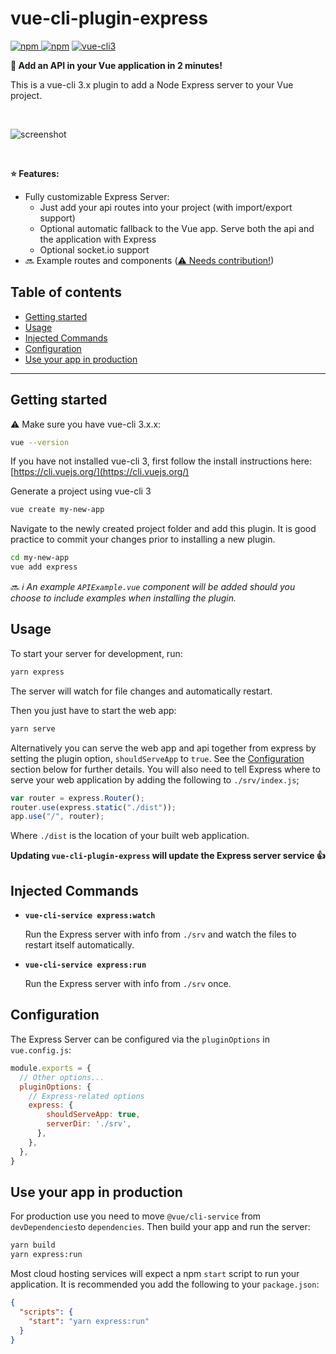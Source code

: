 # vue-cli-plugin-express

[![npm](https://img.shields.io/npm/v/vue-cli-plugin-express.svg) ![npm](https://img.shields.io/npm/dt/vue-cli-plugin-express.svg)](https://www.npmjs.com/package/vue-cli-plugin-express)
[![vue-cli3](https://img.shields.io/badge/vue--cli-3.x-brightgreen.svg)](https://github.com/vuejs/vue-cli)

**:rocket: Add an API in your Vue application in 2 minutes!**

This is a vue-cli 3.x plugin to add a Node Express server to your Vue project.

<br>

![screenshot](./screenshot.png)

<br>

**:star: Features:**

- Fully customizable Express Server:
  - Just add your api routes into your project (with import/export support)
  - Optional automatic fallback to the Vue app. Serve both the api and the application with Express
  - Optional socket.io support
- 🔜 Example routes and components ([⚠️ Needs contribution!](https://github.com/mathieutu/vue-cli-plugin-express/issues/12))

## Table of contents

- [Getting started](#getting-started)
- [Usage](#usage)
- [Injected Commands](#injected-commands)
- [Configuration](#configuration)
- [Use your app in production](#use-your-app-in-production)

---

## Getting started

:warning: Make sure you have vue-cli 3.x.x:

```sh
vue --version
```

If you have not installed vue-cli 3, first follow the install instructions here: [https://cli.vuejs.org/](https://cli.vuejs.org/)

Generate a project using vue-cli 3

```sh
vue create my-new-app
```

Navigate to the newly created project folder and add this plugin. It is good practice to commit your changes prior to installing a new plugin.

```sh
cd my-new-app
vue add express
```

:soon: _:information_source: An example `APIExample.vue` component will be added should you choose to include examples when installing the plugin._

## Usage

To start your server for development, run:

```sh
yarn express
```

The server will watch for file changes and automatically restart.

Then you just have to start the web app:

```sh
yarn serve
```

Alternatively you can serve the web app and api together from express by setting the plugin option, `shouldServeApp` to `true`. See the [Configuration](#configuration) section below for further details. You will also need to tell Express where to serve your web application by adding the following to `./srv/index.js`;

```js
var router = express.Router();
router.use(express.static("./dist"));
app.use("/", router);
```

Where `./dist` is the location of your built web application.

**Updating `vue-cli-plugin-express` will update the Express server service :+1:**

## Injected Commands

- **`vue-cli-service express:watch`**

  Run the Express server with info from `./srv` and watch the files to restart itself automatically.

- **`vue-cli-service express:run`**

  Run the Express server with info from `./srv` once.

## Configuration

The Express Server can be configured via the `pluginOptions` in `vue.config.js`:

```js
module.exports = {
  // Other options...
  pluginOptions: {
    // Express-related options
    express: {
        shouldServeApp: true,
        serverDir: './srv',
      },
    },
  },
}
```

## Use your app in production

For production use you need to move `@vue/cli-service` from `devDependencies`to `dependencies`.
Then build your app and run the server:

```sh
yarn build
yarn express:run
```

Most cloud hosting services will expect a npm `start` script to run your application. It is recommended you add the following to your `package.json`:

```json
{
  "scripts": {
    "start": "yarn express:run"
  }
}
```
